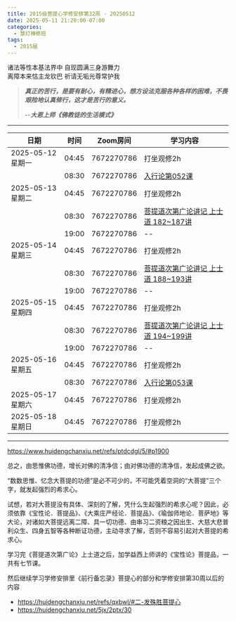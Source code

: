 ```yaml
---
title: 2015级菩提心学修安排第32周 - 20250512
date: 2025-05-11 21:20:00-07:00
categories:
  - 慧灯禅修班
tags:
  - 2015届
---
```

诸法等性本基法界中 自现圆满三身游舞力  
离障本来怙主龙钦巴 祈请无垢光尊常护我


> *__真正的苦行，是要有耐心，有精进心，想方设法克服各种各样的困难，不畏艰险地认真修行，这才是苦行的意义。__*
>
> --***大恩上师《佛教徒的生活模式》***

---

|日期 |时间|Zoom房间|学习内容|
|--|--|--|--|
| 2025-05-12 星期一|04:45|7672270786|打坐观修2h|
| |08:30|7672270786|[入行论第052课](https://huidengchanxiu.net/refs/rxl/05#第五十二节课) |
| 2025-05-13 星期二 |04:45|7672270786|打坐观修2h|
|   |08:30|7672270786| [菩提道次第广论讲记 上士道 182~187讲](https://box.hdcxb.net/%E7%A6%85%E4%BF%AE%E7%8F%AD/%E8%8F%A9%E6%8F%90%E9%81%93%E6%AC%A1%E7%AC%AC%E5%B9%BF%E8%AE%BA/0182.%E8%8F%A9%E6%8F%90%E9%81%93%E6%AC%A1%E7%AC%AC%E5%B9%BF%E8%AE%BA-%E4%B8%8A%E5%A3%AB%E9%81%9349_(182_YXPC0105).mp4) |
|   |19:00|7672270786|--|
| 2025-05-14 星期三  |04:45|7672270786|打坐观修2h|
|   |08:30|7672270786| [菩提道次第广论讲记 上士道 188~193讲](https://box.hdcxb.net/%E7%A6%85%E4%BF%AE%E7%8F%AD/%E8%8F%A9%E6%8F%90%E9%81%93%E6%AC%A1%E7%AC%AC%E5%B9%BF%E8%AE%BA/0188.%E8%8F%A9%E6%8F%90%E9%81%93%E6%AC%A1%E7%AC%AC%E5%B9%BF%E8%AE%BA-%E4%B8%8A%E5%A3%AB%E9%81%9355_(188_YXPC0105).mp4) |
|   |19:00|7672270786| -- |
| 2025-05-15 星期四|04:45|7672270786|打坐观修2h|
|   |08:30|7672270786| [菩提道次第广论讲记 上士道 194~199讲](https://box.hdcxb.net/%E7%A6%85%E4%BF%AE%E7%8F%AD/%E8%8F%A9%E6%8F%90%E9%81%93%E6%AC%A1%E7%AC%AC%E5%B9%BF%E8%AE%BA/0194.%E8%8F%A9%E6%8F%90%E9%81%93%E6%AC%A1%E7%AC%AC%E5%B9%BF%E8%AE%BA-%E4%B8%8A%E5%A3%AB%E9%81%9361_(194_YXPC0105).mp4) |
|   |19:00|7672270786|--|
| 2025-05-16 星期五|04:45|7672270786|打坐观修2h|
| |08:30|7672270786|[入行论第053课](https://huidengchanxiu.net/refs/rxl/05#第五十三节课) |
| 2025-05-17 星期六|04:45|7672270786| 打坐观修2h |
| 2025-05-18 星期日|04:45|7672270786| 打坐观修2h |

---
<https://www.huidengchanxiu.net/refs/ptdcdgl/5/#p1900>

总之，由思惟佛功德，增长对佛的清净信；由对佛功德的清净信，发起成佛之欲。

“数数思惟、忆念大菩提的功德”是必不可少的，不可能凭着空洞的“大菩提”三个字，就发起强烈的希求心。

试想，若对大菩提没有具体、深刻的了解，凭什么生起强烈的希求心呢？因此，必须依靠《宝性论．菩提品》、《大乘庄严经论．菩提品》、《瑜伽师地论．菩萨地》等大论，对诸如大菩提远离二障、具一切功德、由串习二资粮之因出生、大慈大悲普利众生、四身五智等各种断证功德，主动寻求了解，否则不容易引起对大菩提的希求心。

学习完《菩提道次第广论》上士道之后，加学益西上师讲的《宝性论》菩提品，一共有七节课。

然后继续学习学修安排里《前行备忘录》菩提心的部分和学修安排第30周以后的内容

- <https://huidengchanxiu.net/refs/qxbwl/#二-发殊胜菩提心>
- <https://huidengchanxiu.net/5jx/2ptx/30>


